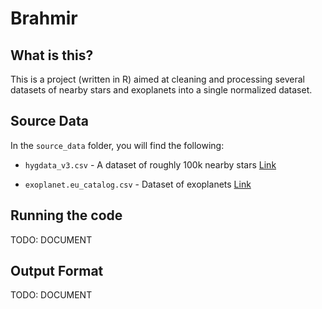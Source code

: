 # Brahmir

## What is this?

This is a project (written in R) aimed at cleaning and processing several
datasets of nearby stars and exoplanets into a single normalized dataset.

## Source Data

In the `source_data` folder, you will find the following:

+ `hygdata_v3.csv` - A dataset of roughly 100k nearby stars [Link](https://www.astronexus.com/hyg)

+ `exoplanet.eu_catalog.csv` - Dataset of exoplanets [Link](http://exoplanet.eu/catalog/)

## Running the code

TODO: DOCUMENT

## Output Format

TODO: DOCUMENT
